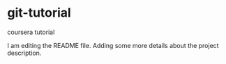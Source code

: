 # git-tutorial
coursera tutorial

I am editing the README file.   Adding some more details about the project description.
